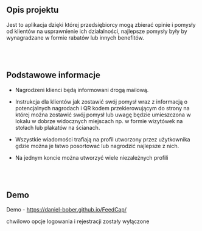 ## Opis projektu

Jest to aplikacja dzięki której przedsiębiorcy mogą zbierać opinie i pomysły od klientów na usprawnienie ich działalności, najlepsze pomysły były by wynagradzane w formie rabatów lub innych benefitów. 

<br>
<br>

## Podstawowe informacje

- Nagrodzeni klienci będą informowani drogą mailową.

- Instrukcja dla klientów jak zostawić swój pomysł wraz z informacją o potencjalnych nagrodach i QR kodem przekierowującym do strony na której można zostawić swój pomysł   lub uwagę będzie umieszczona w lokalu w dobrze widocznych miejscach np. w formie wizytówek na stołach lub plakatów na ścianach.
 
- Wszystkie wiadomości trafiają na profil utworzony przez użytkownika gdzie można je łatwo posortować lub nagrodzić najlepsze z nich.

- Na jednym koncie można utworzyć wiele niezależnych profili

<br>
<br>

## Demo

Demo - https://daniel-bober.github.io/FeedCap/

chwilowo opcje logowania i rejestracji zostały wyłączone

